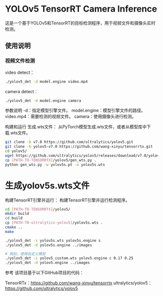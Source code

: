 # YOLOv5 TensorRT Camera Inference

这是一个基于YOLOv5和TensorRT的目标检测程序，用于视频文件和摄像头实时检测。

## 使用说明

### 视频文件检测

video detect：
```bash
./yolov5_det -d model.engine video.mp4
``` 
camera detect：
```bash
./yolov5_det -d model.engine camera
``` 
参数说明
-d：指定模型引擎文件。
model.engine：模型引擎文件的路径。
video.mp4：需要检测的视频文件。
camera：使用摄像头进行检测。

构建和运行
生成.wts文件：
从PyTorch模型生成.wts文件，或者从模型库中下载.wts文件。
```bash
git clone -b v7.0 https://github.com/ultralytics/yolov5.git
git clone -b yolov5-v7.0 https://github.com/wang-xinyu/tensorrtx.git
cd yolov5/
wget https://github.com/ultralytics/yolov5/releases/download/v7.0/yolov5s.pt
cp [PATH-TO-TENSORRTX]/yolov5/gen_wts.py .
python gen_wts.py -w yolov5s.pt -o yolov5s.wts
``` 
# 生成yolov5s.wts文件
构建TensorRT引擎并运行：
构建TensorRT引擎并运行检测程序。
```bash
cd [PATH-TO-TENSORRTX]/yolov5/
mkdir build
cd build
cp [PATH-TO-ultralytics-yolov5]/yolov5s.wts .
cmake ..
make

./yolov5_det -s yolov5s.wts yolov5s.engine s
./yolov5_det -d yolov5s.engine ../images

# 例如，使用自定义模型
./yolov5_det -s yolov5_custom.wts yolov5.engine c 0.17 0.25
./yolov5_det -d yolov5.engine ../images
``` 

参考
该项目基于以下GitHub项目的代码：

TensorRTx：https://github.com/wang-xinyu/tensorrtx
ultralytics/yolov5：https://github.com/ultralytics/yolov5